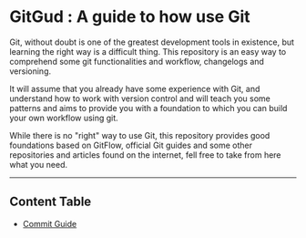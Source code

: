# GitGud : A guide to how use Git

Git, without doubt is one of the greatest development tools in existence, but learning the right way is a difficult thing. This repository is an easy way to comprehend some git functionalities and workflow, changelogs and versioning.

It will assume that you already have some experience with Git, and understand how to work with version control and will teach you some patterns and aims to provide you with a foundation to which you can build your own workflow using git.

While there is no "right" way to use Git, this repository provides good foundations based on GitFlow, official Git guides and some other repositories and articles found on the internet, fell free to take from here what you need.

----

## Content Table

* [Commit Guide](Topics/Commit.md)
